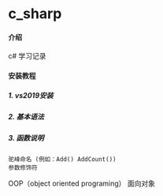 # c_sharp

#### 介绍
c# 学习记录

#### 安装教程

##### 1. vs2019安装
##### 2. 基本语法
##### 3. 函数说明
    驼峰命名 (例如：Add() AddCount())
    参数修饰符

OOP（object oriented programing） 面向对象
